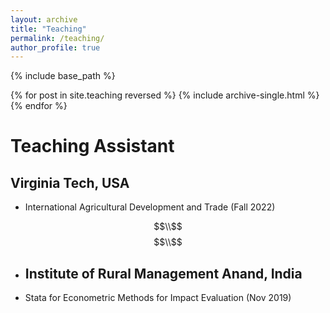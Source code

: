 ```yaml
---
layout: archive
title: "Teaching"
permalink: /teaching/
author_profile: true
---
```


{% include base_path %}

{% for post in site.teaching reversed %}
  {% include archive-single.html %}
{% endfor %}

# Teaching Assistant
## Virginia Tech, USA
- International Agricultural Development and Trade (Fall 2022)
 
$$\\$$
$$\\$$

- ## Institute of Rural Management Anand, India
- Stata for Econometric Methods for Impact Evaluation (Nov 2019)
